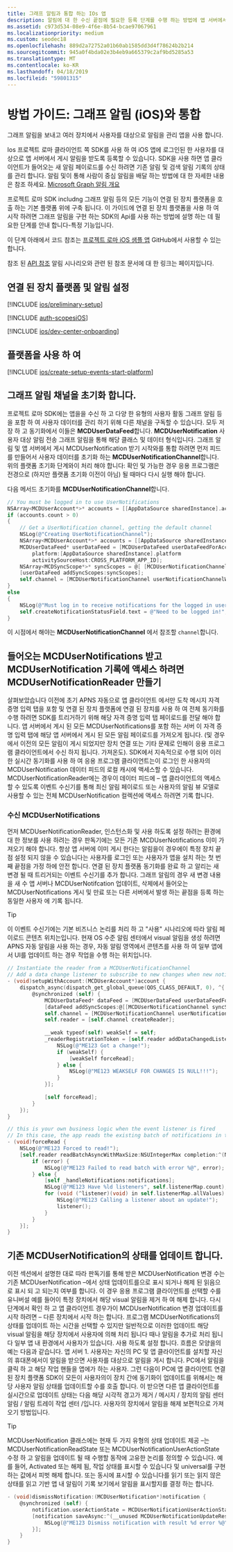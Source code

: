 ```yaml
---
title: 그래프 알림과 통합 하는 IOs 앱
description: 알림에 대 한 수신 끝점에 필요한 등록 단계를 수행 하는 방법에 앱 서버에서 게시 합니다.
ms.assetid: c973d534-08e9-4f6e-8b54-bcae97067961
ms.localizationpriority: medium
ms.custom: seodec18
ms.openlocfilehash: 889d2a72752a01b60ab1585dd3d4f78624b2b214
ms.sourcegitcommit: 945a0f4bda02e3b4eb9a665379c2af9bd5285a53
ms.translationtype: MT
ms.contentlocale: ko-KR
ms.lasthandoff: 04/18/2019
ms.locfileid: "59801315"
---
```

# <a name="how-to-guide-integrating-with-graph-notifications-ios"></a>방법 가이드: 그래프 알림 (iOS)와 통합

그래프 알림을 보내고 여러 장치에서 사용자를 대상으로 알림을 관리 앱을 사용 합니다. 

Ios 프로젝트 로마 클라이언트 쪽 SDK를 사용 하 여 iOS 앱에 로그인된 한 사용자를 대상으로 앱 서버에서 게시 알림을 받도록 등록할 수 있습니다. SDK을 사용 하면 앱 클라이언트가 들어오는 새 알림 페이로드를 수신 하려면 기존 알림 및 검색 알림 기록의 상태를 관리 합니다. 알림 및이 통해 사람이 중심 알림을 배달 하는 방법에 대 한 자세한 내용은 참조 하세요. [Microsoft Graph 알림 개요](index.md)

프로젝트 로마 SDK includng 그래프 알림 등의 모든 기능이 연결 된 장치 플랫폼을 호출 하는 기본 플랫폼 위에 구축 됩니다. 이 가이드에 연결 된 장치 플랫폼을 사용 하 여 시작 하려면 그래프 알림을 구현 하는 SDK의 Api를 사용 하는 방법에 설명 하는 데 필요한 단계를 안내 합니다-특정 기능입니다.

이 단계 아래에서 코드 참조는 [프로젝트 로마 iOS 샘플 앱](https://github.com/Microsoft/project-rome/tree/master/iOS/samples) GitHub에서 사용할 수 있는 합니다.  

참조 된 [API 참조](api-reference-for-ios/index.md) 알림 시나리오와 관련 된 참조 문서에 대 한 링크는 페이지입니다.

## <a name="setting-up-the-connected-devices-platform-and-notifications"></a>연결 된 장치 플랫폼 및 알림 설정

[!INCLUDE [ios/preliminary-setup](../includes/ios/preliminary-setup.md)]

[!INCLUDE [auth-scopesiOS](../includes/auth-scopesiOS.md)]

[!INCLUDE [ios/dev-center-onboarding](../includes/ios/notifications-dev-center-onboarding.md)]

## <a name="using-the-platform"></a>플랫폼을 사용 하 여

[!INCLUDE [ios/create-setup-events-start-platform](../includes/ios/create-setup-events-start-platform.md)]

## <a name="initialize-a-graph-notification-channel"></a>그래프 알림 채널을 초기화 합니다.
프로젝트 로마 SDK에는 앱을을 수신 하 고 다양 한 유형의 사용자 활동 그래프 알림 등을 포함 하 여 사용자 데이터를 관리 하기 위해 다른 채널을 구독할 수 있습니다. 모두 저장 하 고 동기화에서 이들은 **MCDUserDataFeed**합니다. **MCDUserNotification** 사용자 대상 알림 전송 그래프 알림을 통해 해당 클래스 및 데이터 형식입니다.
그래프 알림 및 앱 서버에서 게시 MCDUserNotification 받기 시작와를 통합 하려면 먼저 피드를 만들어서 사용자 데이터를 초기화 하는 **MCDUserNotificationChannel**합니다. 위의 플랫폼 초기화 단계와이 처리 해야 합니다: 확인 및 가능한 경우 응용 프로그램은 전경으로 (하지만 플랫폼 초기화 이전이 아님) 될 때마다 다시 실행 해야 합니다.

다음 메서드 초기화를 **MCDUserNotificationChannel**합니다.
```ObjectiveC
// You must be logged in to use UserNotifications
NSArray<MCDUserAccount*>* accounts = [[AppDataSource sharedInstance].accountProvider getUserAccounts];
if (accounts.count > 0)
{
    // Get a UserNotification channel, getting the default channel
    NSLog(@"Creating UserNotificationChannel");
    NSArray<MCDUserAccount*>* accounts = [[AppDataSource sharedInstance].accountProvider getUserAccounts];
    MCDUserDataFeed* userDataFeed = [MCDUserDataFeed userDataFeedForAccount:accounts[0]
        platform:[AppDataSource sharedInstance].platform
        activitySourceHost:CROSS_PLATFORM_APP_ID];
    NSArray<MCDSyncScope*>* syncScopes = @[ [MCDUserNotificationChannel syncScope] ];
    [userDataFeed addSyncScopes:syncScopes];
    self.channel = [MCDUserNotificationChannel userNotificationChannelWithUserDataFeed:userDataFeed];
}
else
{
    NSLog(@"Must log in to receive notifications for the logged in user!");
    self.createNotificationStatusField.text = @"Need to be logged in!";
}
```
이 시점에서 해야는 **MCDUserNotificationChannel** 에서 참조할 `channel`합니다.

## <a name="create-a-mcdusernotificationreader-to-receive-incoming-mcdusernotifications-and-access-mcdusernotification-history"></a>들어오는 MCDUserNotifications 받고 MCDUserNotification 기록에 액세스 하려면 MCDUserNotificationReader 만들기
살펴보았습니다 이전에 초기 APNS 자동으로 앱 클라이언트 에서만 도착 메시지 자격 증명 입력 탭을 포함 및 연결 된 장치 플랫폼에 연결 된 장치를 사용 하 여 전체 동기화를 수행 하려면 SDK를 트리거하기 위해 해당 자격 증명 입력 탭 페이로드를 전달 해야 합니다. 앱 서버에서 게시 된 모든 MCDUserNotifications를 포함 하는 서버 이 자격 증명 입력 탭에 해당 앱 서버에서 게시 된 모든 알림 페이로드를 가져오게 됩니다. (및 경우에서 이전의 모든 알림이 게시 되었지만 장치 연결 또는 기타 문제로 인해이 응용 프로그램 클라이언트에서 수신 하지 됩니다. 가져온도). SDK에서 지속적으로 수행 되어 이러한 실시간 동기화를 사용 하 여 응용 프로그램 클라이언트는이 로그인 한 사용자의 MCDUserNotification 데이터 피드의 로컬 캐시에 액세스할 수 있습니다. MCDUserNotificationReader에는 경우이 데이터 피드에 – 앱 클라이언트의 액세스할 수 있도록 이벤트 수신기를 통해 최신 알림 페이로드 또는 사용자의 알림 뷰 모델로 사용할 수 있는 전체 MCDUserNotification 컬렉션에 액세스 하려면 기록 합니다.  
### <a name="receiving-mcdusernotifications"></a>수신 MCDUserNotifications
먼저 MCDUserNotificationReader, 인스턴스화 및 사용 하도록 설정 하려는 환경에 대 한 정보를 사용 하려는 경우 판독기에는 모든 기존 MCDUserNotifications 이미 가져오기 해야 합니다. 항상 앱 서버에 이미 게시 한다는 알림을이 경우에이 특정 장치 끝점 설정 되지 않을 수 있습니다는 사용자를 로그인 또는 사용자가 앱을 설치 하는 첫 번째 끝점을 가정 하에 안전 합니다. 연결 된 장치 플랫폼 동기화를 완료 하 고 알리는 새 변경 될 때 트리거되는 이벤트 수신기를 추가 합니다. 그래프 알림의 경우 새 변경 내용을 새 수 앱 서버나 MCDUserNotifcation 업데이트, 삭제에서 들어오는 MCDUserNotifications 게시 및 만료 또는 다른 서버에서 발생 하는 끝점을 등록 하는 동일한 사용자 에 기록 됩니다.

> [!TIP] 
> 이 이벤트 수신기에는 기본 비즈니스 논리를 처리 하 고 "사용" 시나리오에 따라 알림 페이로드 콘텐츠 위치는입니다. 현재 OS 수준 알림 센터에서 visual 알림을 생성 하려면 APNS 자동 알림을 사용 하는 경우, 자동 알림 영역에서 콘텐츠를 사용 하 여 일부 앱에서 UI를 업데이트 하는 경우 작업을 수행 하는 위치입니다. 

```ObjectiveC
// Instantiate the reader from a MCDUserNotificationChannel
// Add a data change listener to subscribe to new changes when new notifications or notification updates are received
- (void)setupWithAccount:(MCDUserAccount*)account {
    dispatch_async(dispatch_get_global_queue(QOS_CLASS_DEFAULT, 0), ^{
        @synchronized (self) {
            MCDUserDataFeed* dataFeed = [MCDUserDataFeed userDataFeedForAccount:account platform:_platform activitySourceHost:@"graphnotifications.sample.windows.com"];
            [dataFeed addSyncScopes:@[[MCDUserNotificationChannel syncScope]]];
            self.channel = [MCDUserNotificationChannel userNotificationChannelWithUserDataFeed:dataFeed];
            self.reader = [self.channel createReader];
            
            __weak typeof(self) weakSelf = self;
            _readerRegistrationToken = [self.reader addDataChangedListener:^(__unused MCDUserNotificationReader* source) {
                NSLog(@"ME123 Got a change!");
                if (weakSelf) {
                    [weakSelf forceRead];
                } else {
                    NSLog(@"ME123 WEAKSELF FOR CHANGES IS NULL!!!");
                }
            }];
            
            [self forceRead];
        }
    });
}

// this is your own business logic when the event listener is fired
// In this case, the app reads the existing batch of notifications in the store and handle any new incoming notifications or notification updates after that
- (void)forceRead {
    NSLog(@"ME123 Forced to read!");
    [self.reader readBatchAsyncWithMaxSize:NSUIntegerMax completion:^(NSArray<MCDUserNotification *> * _Nullable notifications, NSError * _Nullable error) {
        if (error) {
            NSLog(@"ME123 Failed to read batch with error %@", error);
        } else {
            [self _handleNotifications:notifications];
            NSLog(@"ME123 Have %ld listeners", self.listenerMap.count);
            for (void (^listener)(void) in self.listenerMap.allValues) {
                NSLog(@"ME123 Calling a listener about an update!");
                listener();
            }
        }
    }];
}

```

## <a name="update-the-state-of-an-existing-mcdusernotification"></a>기존 MCDUserNotification의 상태를 업데이트 합니다.
이전 섹션에서 설명한 대로 따라 판독기를 통해 받은 MCDUserNotification 변경 수는 기존 MCDUserNotification –에서 상태 업데이트를으로 표시 되거나 해제 된 읽음으로 표시 되 고 되는지 여부를 합니다. 이 경우 응용 프로그램 클라이언트를 선택할 수를 유니버설 예를 들어이 특정 장치에서 해당 visual 알림을 제거 하 여 해제 합니다. 다시 단계에서 확인 하 고 앱 클라이언트 경우가이 MCDUserNotification 변경 업데이트를 시작 하려면 – 다른 장치에서 시작 하는 합니다. 프로그램 MCDUserNotifications의 상태를 업데이트 하는 시간을 선택할 수 있지만 일반적으로 이러한 업데이트 해당 visual 알림을 해당 장치에서 사용자에 의해 처리 됩니다 때나 알림을 추가로 처리 됩니다 일부 앱 내 환경에서 사용자가 있습니다. 사용 하도록 설정 합니다. 흐름은 모양을의 예는 다음과 같습니다. 앱 서버 1. 사용자는 자신의 PC 및 앱 클라이언트를 설치할 자신의 휴대폰에서이 알림을 받으면 사용자를 대상으로 알림을 게시 합니다. PC에서 알림을 클릭 하 고 해당 작업 핸들을 앱에가 하는 사용자. 그런 다음이 PC에 앱 클라이언트 연결 된 장치 플랫폼 SDK이 모든이 사용자의이 장치 간에 동기화이 업데이트를 위해서는 해당 사용자 알림 상태를 업데이트할 수를 호출 합니다. 이 받으면 다른 앱 클라이언트를 실시간으로 업데이트 상태는 다음 해당 시각적 경고가 제거 / 메시지 / 장치의 알림 센터 알림 / 알림 트레이 작업 센터 /입니다. 사용자의 장치에서 알림을 해제 보편적으로 가져오기 방법입니다. 

> [!TIP]
> MCDUserNotification 클래스에는 현재 두 가지 유형의 상태 업데이트 제공 –는 MCDUserNotificationReadState 또는 MCDUserNotificationUserActionState 수정 하 고 알림을 업데이트 될 때 수행할 동작에 고유한 논리를 정의할 수 있습니다. 예를 들어, Activated 또는 해제 됨, 작업 상태를 표시할 수 있습니다 및 universal를 구현 하는 값에서 피벗 해제 합니다. 또는 동시에 표시할 수 있습니다를 읽기 또는 읽지 않은 상태를 읽고 기반 앱 내 알림이 기록 보기에서 알림을 표시할지를 결정 하는 합니다. 

```ObjectiveC
- (void)dismissNotification:(MCDUserNotification*)notification {
    @synchronized (self) {
        notification.userActionState = MCDUserNotificationUserActionStateDismissed;
        [notification saveAsync:^(__unused MCDUserNotificationUpdateResult * _Nullable result, __unused NSError * _Nullable err) {
            NSLog(@"ME123 Dismiss notification with result %d error %@", result.succeeded, err);
        }];
    }
}

```
